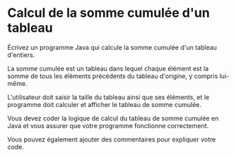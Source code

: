 # Calcul de la somme cumulée d'un tableau

Écrivez un programme Java qui calcule la somme cumulée d'un tableau d'entiers. 

La somme cumulée est un tableau dans lequel chaque élément est la somme de tous 
les éléments précédents du tableau d'origine, y compris lui-même. 

L'utilisateur doit saisir la taille du tableau ainsi que ses éléments, et le 
programme doit calculer et afficher le tableau de somme cumulée. 

Vous devez coder la logique de calcul du tableau de somme cumulée en Java et 
vous assurer que votre programme fonctionne correctement. 

Vous pouvez également ajouter des commentaires pour expliquer votre code.